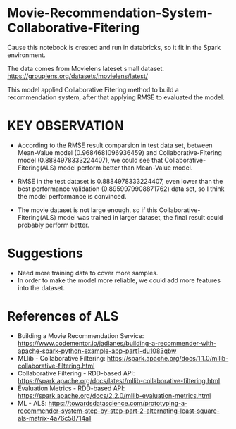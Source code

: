 # Movie-Recommendation-System-Collaborative-Fitering

Cause this notebook is created and run in databricks, so it fit in the Spark environment. 

The data comes from Movielens lateset small dataset. https://grouplens.org/datasets/movielens/latest/ 

This model applied Collaborative Fitering method to build a recommendation system, after that applying RMSE to evaluated the model. 


# KEY OBSERVATION
- According to the RMSE result comparsion in test data set,  between Mean-Value model (0.9684681096936459) and Collaborative-Fitering model (0.8884978333224407), we could see that Collaborative-Fitering(ALS) model perform better than Mean-Value model.

- RMSE in the test dataset is 0.8884978333224407, even lower than the best performance validation (0.8959979908871762) data set, so I think the model performance is convinced. 

- The movie dataset is not large enough, so if this Collaborative-Fitering(ALS) model was trained in larger dataset, the final result could probably perform better. 

# Suggestions
 
 - Need more training data to cover more samples.
 - In order to make the model more reliable, we could add more features into the dataset. 


 # References of ALS

- Building a Movie Recommendation Service: https://www.codementor.io/jadianes/building-a-recommender-with-apache-spark-python-example-app-part1-du1083qbw
- MLlib - Collaborative Filtering: https://spark.apache.org/docs/1.1.0/mllib-collaborative-filtering.html
- Collaborative Filtering - RDD-based API: https://spark.apache.org/docs/latest/mllib-collaborative-filtering.html
- Evaluation Metrics - RDD-based API: https://spark.apache.org/docs/2.2.0/mllib-evaluation-metrics.html
- ML - ALS: https://towardsdatascience.com/prototyping-a-recommender-system-step-by-step-part-2-alternating-least-square-als-matrix-4a76c58714a1

